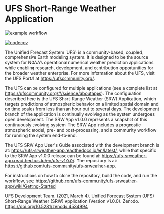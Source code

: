# UFS Short-Range Weather Application

![example workflow](https://github.com/clouden90/ufs-srweather-app/actions/workflows/makefile.yml/badge.svg?branch=feature-1)

[![codecov](https://codecov.io/gh/clouden90/ufs-srweather-app/branch/develop/graph/badge.svg?token=JU22MWLERG)](https://codecov.io/gh/clouden90/ufs-srweather-app)

The Unified Forecast System (UFS) is a community-based, coupled, comprehensive Earth modeling system. It is designed to be the source system for NOAA’s operational numerical weather prediction applications while enabling research, development, and contribution opportunities for the broader weather enterprise. For more information about the UFS, visit the UFS Portal at https://ufscommunity.org/.

The UFS can be configured for multiple applications (see a complete list at https://ufscommunity.org/#/science/aboutapps). The configuration described here is the UFS Short-Range Weather (SRW) Application, which targets predictions of atmospheric behavior on a limited spatial domain and on time scales from less than an hour out to several days. The development branch of the application is continually evolving as the system undergoes open development. The SRW App v1.0.0 represents a snapshot of this continuously evolving system. The SRW App includes a prognostic atmospheric model, pre- and post-processing, and a community workflow for running the system end-to-end. 

The UFS SRW App User's Guide associated with the development branch is at: https://ufs-srweather-app.readthedocs.io/en/latest/, while that specific to the SRW App v1.0.0 release can be found at: https://ufs-srweather-app.readthedocs.io/en/ufs-v1.0.0/. The repository is at: https://github.com/ufs-community/ufs-srweather-app.

For instructions on how to clone the repository, build the code, and run the workflow, see:
https://github.com/ufs-community/ufs-srweather-app/wiki/Getting-Started

UFS Development Team. (2021, March 4). Unified Forecast System (UFS) Short-Range Weather (SRW) Application (Version v1.0.0). Zenodo. https://doi.org/10.5281/zenodo.4534994

